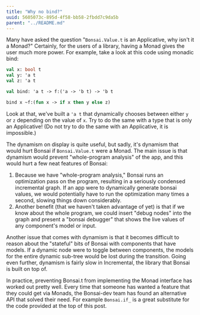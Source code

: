 ```yaml
---
title: "Why no bind?"
uuid: 5605073c-895d-4f58-bb58-2fbdd7c9da5b
parent: "../README.md"
---
```


Many have asked the question "`Bonsai.Value.t` is an Applicative, why isn't it a 
Monad?"  Certainly, for the users of a library, having a Monad gives the user 
much more power.  For example, take a look at this code using monadic bind:

```ocaml
val x: bool t
val y: 'a t
val z: 'a t

val bind: 'a t -> f:('a -> 'b t) -> 'b t

bind x ~f:(fun x -> if x then y else z)
```

Look at that, we've built a `'a t` that dynamically chooses between either 
`y` or `z` depending on the value of `x`.  Try to do the same with a type that 
is only an Applicative! (Do not try to do the same with an Applicative, it is 
impossible.)

The dynamism on display is quite useful, but sadly, it's dynamism that would 
hurt Bonsai if `Bonsai.Value.t` were a Monad.  The main issue is that dynamism would 
prevent "whole-program analysis" of the app, and this would hurt a few neat features
of Bonsai:

1. Because we have "whole-program analysis," Bonsai runs an optimization pass on the
   program, resulting in a seriously condensed incremental graph.  If an app were 
   to dynamically generate bonsai values, we would potentially have to run the
   optimization many times a second, slowing things down considerably.
2. Another benefit (that we haven't taken advantage of yet) is that if we know
   about the whole program, we could insert "debug nodes" into the graph and
   present a "bonsai debugger" that shows the live values of any component's
   model or input.

Another issue that comes with dynamism is that it becomes difficult to reason
about the "stateful" bits of Bonsai with components that have models.  If a
dynamic node were to toggle between components, the models for the entire
dynamic sub-tree would be lost during the transition.  Going even further,
dynamism is fairly slow in Incremental, the library that Bonsai is built on top
of.

In practice, preventing Bonsai.t from implementing the Monad interface has
worked out pretty well.  Every time that someone has wanted a feature that they
could get via Monads, the Bonsai-dev team has found an alternative API that
solved their need.  For example `Bonsai.if_` is a great substitute for the code
provided at the top of this post.
